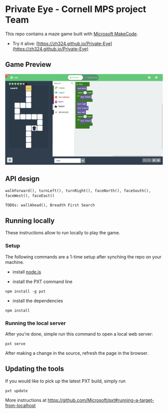 # Private Eye - Cornell MPS project Team

This repo contains a maze game built with [Microsoft MakeCode](https://github.com/Microsoft/pxt). 

- Try it alive: [https://zh324.github.io/Private-Eye](https://zh324.github.io/Private-Eye)

## Game Preview

![](screenshots/overview.png)

## API design

```
walkForward(), turnLeft(), turnRight(), faceNorth(), faceSouth(), faceWest(), faceEast()
```
```
TODOs: wallAhead(), Breadth First Search
```

## Running locally

These instructions allow to run locally to play the game.

### Setup

The following commands are a 1-time setup after synching the repo on your machine.

* install [node.js](https://nodejs.org/en/)

* install the PXT command line
```
npm install -g pxt
```
* install the dependencies
```
npm install
```

### Running the local server

After you're done, simple run this command to open a local web server:
```
pxt serve
```

After making a change in the source, refresh the page in the browser.

## Updating the tools

If you would like to pick up the latest PXT build, simply run
```
pxt update
```

More instructions at https://github.com/Microsoft/pxt#running-a-target-from-localhost 
